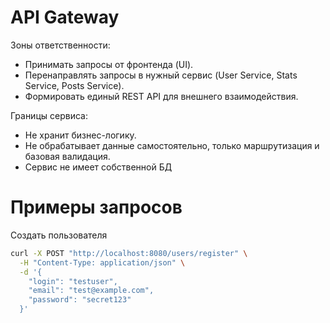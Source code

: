 # API Gateway

Зоны ответственности:
- Принимать запросы от фронтенда (UI).
- Перенаправлять запросы в нужный сервис (User Service, Stats Service, Posts Service).
- Формировать единый REST API для внешнего взаимодействия.

Границы сервиса:
- Не хранит бизнес-логику.
- Не обрабатывает данные самостоятельно, только маршрутизация и базовая валидация.
- Сервис не имеет собственной БД

# Примеры запросов

Создать пользователя

```bash
curl -X POST "http://localhost:8080/users/register" \
  -H "Content-Type: application/json" \
  -d '{
    "login": "testuser",
    "email": "test@example.com",
    "password": "secret123"
  }'
```
